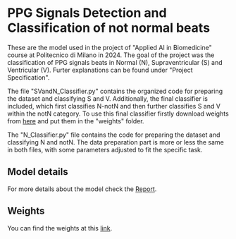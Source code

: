 # PPG Signals Detection and Classification of not normal beats
These are the model used in the project of "Applied AI in Biomedicine" course at Politecnico di Milano in 2024.
The goal of the project was the classification of PPG signals beats in Normal (N), Supraventricular (S) and Ventricular (V).
Furter explanations can be found under "Project Specification".

The file "SVandN_Classifier.py" contains the organized code for preparing the dataset and classifying S and V. Additionally, the final classifier is included, which first classifies N-notN and then further classifies S and V within the notN category. To use this final classifier firstly download weights from [here](https://drive.google.com/drive/folders/1QZyDJrI442AFjDFejnIM4aq8GT729kOH?usp=sharing) and put them in the "weights" folder.

The "N_Classifier.py" file contains the code for preparing the dataset and classifying N and notN. The data preparation part is more or less the same in both files, with some parameters adjusted to fit the specific task.


## Model details

For more details about the model check the [Report](https://github.com/Cavalli98/PPG-Signal-Classifier/blob/master/Report/HeartBeat_classification_report.pdf).

## Weights
You can find the weights at this [link](https://drive.google.com/drive/folders/1QZyDJrI442AFjDFejnIM4aq8GT729kOH?usp=sharing).
